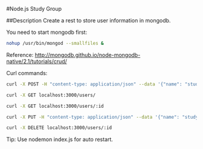 #Node.js Study Group
  		  
##Description
Create a rest to store user information in mongodb.

You need to start mongodb first:
```bash
nohup /usr/bin/mongod --smallfiles &
```

Reference:
http://mongodb.github.io/node-mongodb-native/2.1/tutorials/crud/

Curl commands: 
```bash
curl -X POST -H "content-type: application/json" --data '{"name": "studygroup", "company": "ADP"}' localhost:3000/users/
```

```bash
curl -X GET localhost:3000/users/
```

```bash
curl -X GET localhost:3000/users/:id
```

```bash
curl -X PUT -H "content-type: application/json" --data '{"name": "studygroup", "company": "ADP"}' localhost:3000/users/:id
```

```bash
curl -X DELETE localhost:3000/users/:id
```

Tip: 
Use nodemon index.js for auto restart.
